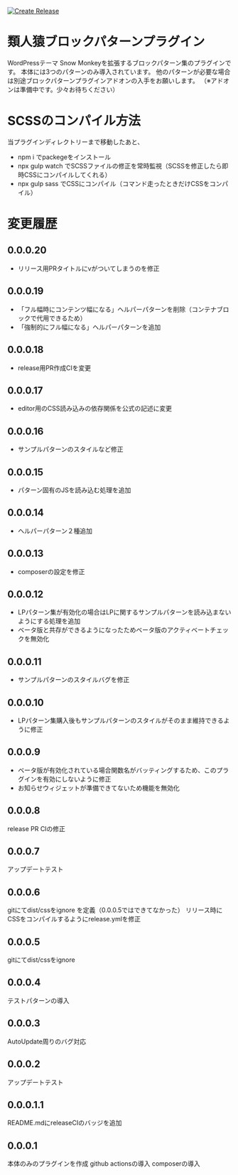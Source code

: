 [![Create Release](https://github.com/m-g-n/ruijinen-plugin_block-patterns/actions/workflows/release.yml/badge.svg)](https://github.com/m-g-n/ruijinen-plugin_block-patterns/actions/workflows/release.yml)

# 類人猿ブロックパターンプラグイン
WordPressテーマ Snow Monkeyを拡張するブロックパターン集のプラグインです。
本体には3つのパターンのみ導入されています。
他のパターンが必要な場合は別途ブロックパターンプラグインアドオンの入手をお願いします。
（※アドオンは準備中です。少々お待ちください）

# SCSSのコンパイル方法
当プラグインディレクトリーまで移動したあと、

- npm i でpackegeをインストール
- npx gulp watch でSCSSファイルの修正を常時監視（SCSSを修正したら即時CSSにコンパイルしてくれる）
- npx gulp sass でCSSにコンパイル（コマンド走ったときだけCSSをコンパイル）

# 変更履歴
## 0.0.0.20
- リリース用PRタイトルにvがついてしまうのを修正

## 0.0.0.19
- 「フル幅時にコンテンツ幅になる」ヘルパーパターンを削除（コンテナブロックで代用できるため）
- 「強制的にフル幅になる」ヘルパーパターンを追加

## 0.0.0.18
- release用PR作成CIを変更

## 0.0.0.17
- editor用のCSS読み込みの依存関係を公式の記述に変更

## 0.0.0.16
- サンプルパターンのスタイルなど修正

## 0.0.0.15
- パターン固有のJSを読み込む処理を追加

## 0.0.0.14
- ヘルパーパターン２種追加

## 0.0.0.13
- composerの設定を修正

## 0.0.0.12
- LPパターン集が有効化の場合はLPに関するサンプルパターンを読み込まないようにする処理を追加
- ベータ版と共存ができるようになったためベータ版のアクティベートチェックを無効化

## 0.0.0.11
- サンプルパターンのスタイルバグを修正

## 0.0.0.10
- LPパターン集購入後もサンプルパターンのスタイルがそのまま維持できるように修正

## 0.0.0.9
- ベータ版が有効化されている場合関数名がバッティングするため、このプラグインを有効にしないように修正
- お知らせウィジェットが準備できてないため機能を無効化

## 0.0.0.8
release PR CIの修正

## 0.0.0.7
アップデートテスト

## 0.0.0.6
gitにてdist/cssをignore を定義（0.0.0.5ではできてなかった）
リリース時にCSSをコンパイルするようにrelease.ymlを修正

## 0.0.0.5
gitにてdist/cssをignore

## 0.0.0.4
テストパターンの導入

## 0.0.0.3
AutoUpdate周りのバグ対応

## 0.0.0.2
アップデートテスト

## 0.0.0.1.1
README.mdにreleaseCIのバッジを追加

## 0.0.0.1
本体のみのプラグインを作成
github actionsの導入
composerの導入